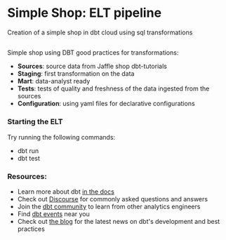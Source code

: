 # Simple Shop: ELT pipeline

Creation of a simple shop in dbt cloud using sql transformations

## 
Simple shop using DBT good practices for transformations:

- **Sources**: source data from Jaffle shop dbt-tutorials
- **Staging**: first transformation on the data
- **Mart**: data-analyst ready
- **Tests**: tests of quality and freshness of the data ingested from the sources
- **Configuration**: using yaml files for declarative configurations

### Starting the ELT

Try running the following commands:
- dbt run
- dbt test


### Resources:
- Learn more about dbt [in the docs](https://docs.getdbt.com/docs/introduction)
- Check out [Discourse](https://discourse.getdbt.com/) for commonly asked questions and answers
- Join the [dbt community](https://getdbt.com/community) to learn from other analytics engineers
- Find [dbt events](https://events.getdbt.com) near you
- Check out [the blog](https://blog.getdbt.com/) for the latest news on dbt's development and best practices
